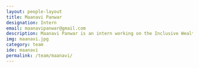 ```yaml
---
layout: people-layout
title: Maanavi Panwar
designation: Intern
email: maanavipanwar@gmail.com
description: Maanavi Panwar is an intern working on the Inclusive Wealth Index and Rubbish projects at Fields of View. She is currently pursuing her Masters in Urban Policy and Governance from the Tata Institute of Social Sciences, Mumbai. Her areas of interests include alternative education, tracing patterns of use in open public spaces and finding interesting ways of interfacing with policy. She loves reading, watching and designing for films. She studied business and psychology at the National University of Singapore.
img: maanavi.jpg
category: team
ide: maanavi
permalink: /team/maanavi/
---
```

